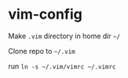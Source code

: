 # vim-config

Make `.vim` directory in home dir `~/`

Clone repo to `~/.vim`

run `ln -s ~/.vim/vimrc ~/.vimrc`
